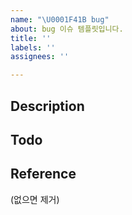 ```yaml
---
name: "\U0001F41B bug"
about: bug 이슈 템플릿입니다.
title: ''
labels: ''
assignees: ''

---
```


## Description

## Todo

## Reference
(없으면 제거)
